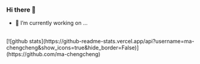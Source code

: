 ### Hi there 👋
- 🔭 I’m currently working on ...

<span align="center">
  <br>
  [![github stats](https://github-readme-stats.vercel.app/api?username=ma-chengcheng&show_icons=true&hide_border=False)](https://github.com/ma-chengcheng)
</span>
